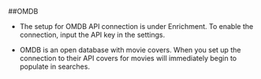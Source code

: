 ##OMDB

- The setup for OMDB API connection is under Enrichment. To enable the connection, input the API key in the settings.

- OMDB is an open database with movie covers. When you set up the connection to their API covers for movies will immediately begin to populate in searches.
